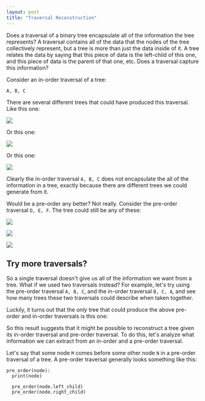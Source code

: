 ```yaml
---
layout: post
title: "Traversal Reconstruction"
---
```


Does a traversal of a binary tree encapsulate all of the information the tree
represents? A traversal contains all of the data that the nodes of the tree
collectively represent, but a tree is more than just the data inside of it. A
tree relates the data by saying that this piece of data is the left-child of
this one, and this piece of data is the parent of that one, etc. Does a
traversal capture this information?

Consider an in-order traversal of a tree:

    A, B, C

There are several different trees that could have produced this traversal. Like
this one: 

<img src="tree1.svg"></img>

Or this one:

<img src="tree2.svg"></img>

Or this one:

<img src="tree3.svg"></img>

Clearly the in-order traversal `A, B, C` does not encapsulate the all of the
information in a tree, exactly because there are different trees we could
generate from it.

Would be a pre-order any better?  Not really.  Consider the pre-order traversal
`D, E, F`.  The tree could still be any of these:

<img src="tree4.svg"></img>

<img src="tree5.svg"></img>

<img src="tree6.svg"></img>

## Try more traversals?

So a single traversal doesn't give us all of the information we want from a
tree. What if we used two traversals instead? For example, let's try using the
pre-order traversal `A, B, C`, and the in-order traversal `B, C, A`, and see how
many trees these two traversals could describe when taken together.

Luckily, it turns out that the _only_ tree that could produce the above
pre-order and in-order traversals is this one:

<div id="tree7" class="tree"></div>

So this result suggests that it might be possible to reconstruct a tree given its in-order traversal and pre-order traversal. To do this, let's analyze what information we can extract from an in-order and a pre-order traversal.

Let's say that some node `M` comes before some other node `N` in a pre-order traversal of a tree. A pre-order traversal generally looks something like this:

    pre_order(node):
      print(node)

      pre_order(node.left_child)
      pre_order(node.right_child)

